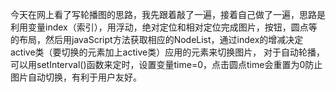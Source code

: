 今天在网上看了写轮播图的思路，我先跟着敲了一遍，接着自己做了一遍，思路是利用变量index（索引），用浮动，绝对定位和相对定位完成图片，按钮，圆点等的布局，然后用javaScript方法获取相应的NodeList，通过index的增减决定active类（要切换的元素加上active类）应用的元素来切换图片，
对于自动轮播，可以用setInterval()函数来定时，设置变量time=0，点击圆点time会重置为0防止图片自动切换，有利于用户友好。
